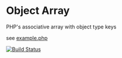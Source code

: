 # Object Array

PHP's associative array with object type keys

see [example.php](https://github.com/masterklavi/object-array/blob/master/example.php)


[![Build Status](https://travis-ci.org/adamculp/api-consumer.svg?branch=master)](https://travis-ci.org/adamculp/api-consumer)